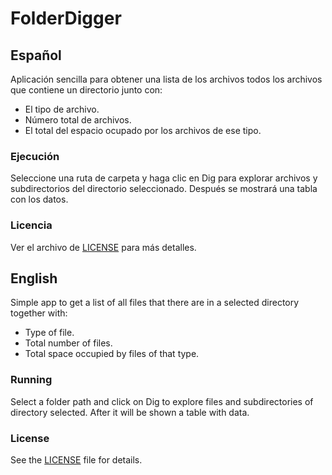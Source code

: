 # FolderDigger
## Español
Aplicación sencilla para obtener una lista de los archivos todos los archivos que contiene un directorio junto con:
- El tipo de archivo.
- Número total de archivos.
- El total del espacio ocupado por los archivos de ese tipo.

### Ejecución
Seleccione una ruta de carpeta y haga clic en Dig para explorar archivos y subdirectorios del directorio seleccionado. Después se mostrará una tabla con los datos.

### Licencia
Ver el archivo de [LICENSE](LICENCIA) para más detalles.

## English
Simple app to get a list of all files that there are in a selected directory together with:
- Type of file.
- Total number of files.
- Total space occupied by files of that type.

### Running
Select a folder path and click on Dig to explore files and subdirectories of directory selected. After it will be shown a table with data.

### License
See the [LICENSE](LICENSE) file for details.
